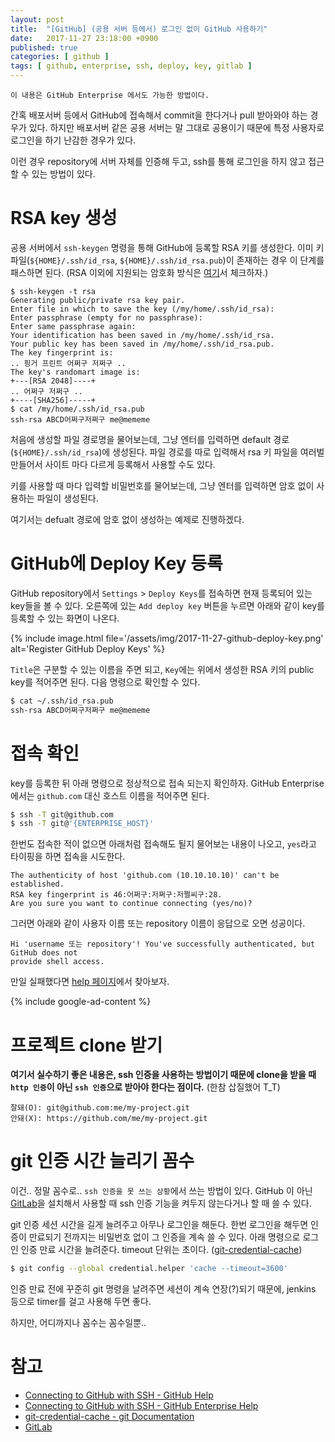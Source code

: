 ```yaml
---
layout: post
title:  "[GitHub] (공용 서버 등에서) 로그인 없이 GitHub 사용하기"
date:   2017-11-27 23:18:00 +0900
published: true
categories: [ github ]
tags: [ github, enterprise, ssh, deploy, key, gitlab ]
---
```

```
이 내용은 GitHub Enterprise 에서도 가능한 방법이다.
```

간혹 배포서버 등에서 GitHub에 접속해서 commit을 한다거나 pull 받아와야 하는 경우가 있다. 하지만 배포서버 같은 공용 서버는 말 그대로 공용이기 때문에 특정 사용자로 로그인을 하기 난감한 경우가 있다.

이런 경우 repository에 서버 자체를 인증해 두고, ssh를 통해 로그인을 하지 않고 접근할 수 있는 방법이 있다.


# RSA key 생성

공용 서버에서 `ssh-keygen` 명령을 통해 GitHub에 등록할 RSA 키를 생성한다. 이미 키파일(`${HOME}/.ssh/id_rsa`, `${HOME}/.ssh/id_rsa.pub`)이 존재하는 경우 이 단계를 패스하면 된다. (RSA 이외에 지원되는 암호화 방식은 [여기](https://help.github.com/articles/checking-for-existing-ssh-keys/)서 체크하자.)

```
$ ssh-keygen -t rsa
Generating public/private rsa key pair.
Enter file in which to save the key (/my/home/.ssh/id_rsa):
Enter passphrase (empty for no passphrase):
Enter same passphrase again:
Your identification has been saved in /my/home/.ssh/id_rsa.
Your public key has been saved in /my/home/.ssh/id_rsa.pub.
The key fingerprint is:
.. 핑거 프린트 어쩌구 저쩌구 ..
The key's randomart image is:
+---[RSA 2048]----+
.. 어쩌구 저쩌구 ..
+----[SHA256]-----+
$ cat /my/home/.ssh/id_rsa.pub
ssh-rsa ABCD어쩌구저쩌구 me@mememe
```

처음에 생성할 파일 경로명을 물어보는데, 그냥 엔터를 입력하면 default 경로(`${HOME}/.ssh/id_rsa`)에 생성된다. 파일 경로를 따로 입력해서 rsa 키 파일을 여러벌 만들어서 사이트 마다 다르게 등록해서 사용할 수도 있다.

키를 사용할 때 마다 입력할 비밀번호를 물어보는데, 그냥 엔터를 입력하면 암호 없이 사용하는 파일이 생성된다.

여기서는 defualt 경로에 암호 없이 생성하는 예제로 진행하겠다.


# GitHub에 Deploy Key 등록

GitHub repository에서 `Settings` > `Deploy Keys`를 접속하면 현재 등록되어 있는 key들을 볼 수 있다. 오른쪽에 있는 `Add deploy key` 버튼을 누르면 아래와 같이 key를 등록할 수 있는 화면이 나온다.

{% include image.html file='/assets/img/2017-11-27-github-deploy-key.png' alt='Register GitHub Deploy Keys' %}

`Title`은 구분할 수 있는 이름을 주면 되고, `Key`에는 위에서 생성한 RSA 키의 public key를 적어주면 된다. 다음 명령으로 확인할 수 있다.

```bash
$ cat ~/.ssh/id_rsa.pub
ssh-rsa ABCD어쩌구저쩌구 me@mememe
```


# 접속 확인

key를 등록한 뒤 아래 명령으로 정상적으로 접속 되는지 확인하자. GitHub Enterprise에서는 `github.com` 대신 호스트 이름을 적어주면 된다.

```bash
$ ssh -T git@github.com
$ ssh -T git@'{ENTERPRISE_HOST}'
```

한번도 접속한 적이 없으면 아래처럼 접속해도 될지 물어보는 내용이 나오고, `yes`라고 타이핑을 하면 접속을 시도한다.

```
The authenticity of host 'github.com (10.10.10.10)' can't be established.
RSA key fingerprint is 46:어쩌구:저쩌구:저쩔씨구:28.
Are you sure you want to continue connecting (yes/no)?
```

그러면 아래와 같이 사용자 이름 또는 repository 이름이 응답으로 오면 성공이다.

```
Hi 'username 또는 repository'! You've successfully authenticated, but GitHub does not
provide shell access.
```

만일 실패했다면 [help 페이지](https://help.github.com/articles/error-permission-denied-publickey/)에서 찾아보자.

{% include google-ad-content %}


# 프로젝트 clone 받기

**여기서 실수하기 좋은 내용은, ssh 인증을 사용하는 방법이기 때문에 clone을 받을 때 `http 인증`이 아닌 `ssh 인증`으로 받아야 한다는 점이다.** (한참 삽질했어 T_T)

```
잘돼(O): git@github.com:me/my-project.git
안돼(X): https://github.com/me/my-project.git
```


# git 인증 시간 늘리기 꼼수

이건.. 정말 꼼수로.. `ssh 인증을 못 쓰는 상황`에서 쓰는 방법이 있다. GitHub 이 아닌 [GitLab](https://gitlab.com/)을 설치해서 사용할 때 ssh 인증 기능을 켜두지 않는다거나 할 때 쓸 수 있다.

git 인증 세션 시간을 길게 늘려주고 아무나 로그인을 해둔다. 한번 로그인을 해두면 인증이 만료되기 전까지는 비밀번호 없이 그 인증을 계속 쓸 수 있다. 아래 명령으로 로그인 인증 만료 시간을 늘려준다. timeout 단위는 초이다. ([git-credential-cache](https://git-scm.com/docs/git-credential-cache))

```bash
$ git config --global credential.helper 'cache --timeout=3600'
```

인증 만료 전에 꾸준히 git 명령을 날려주면 세션이 계속 연장(?)되기 때문에, jenkins 등으로 timer를 걸고 사용해 두면 좋다.

하지만, 어디까지나 꼼수는 꼼수일뿐..


# 참고

- [Connecting to GitHub with SSH - GitHub Help](https://help.github.com/articles/connecting-to-github-with-ssh/)
- [Connecting to GitHub with SSH - GitHub Enterprise Help](https://help.github.com/enterprise/2.11/user/articles/connecting-to-github-with-ssh/)
- [git-credential-cache - git Documentation](https://git-scm.com/docs/git-credential-cache)
- [GitLab](https://gitlab.com/)
